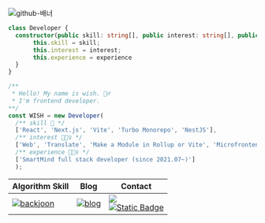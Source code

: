 ![github-배너](https://github.com/ss-won/ss-won/assets/31684481/f54503ea-ef7d-4513-b392-b5eab0d9cc08)

```typescript
class Developer {  
  constructor(public skill: string[], public interest: string[], public experience: string[]) {
       this.skill = skill;
       this.interest = interest;
       this.experience = experience
  }
}

/** 
 * Hello! My name is wish. 🧞‍♂️ 
 * I'm frontend developer.
**/
const WISH = new Developer(
  /** skill 🎒 */
  ['React', 'Next.js', 'Vite', 'Turbo Monorepo', 'NestJS'],
  /** interest 🧚🏻‍♀️ */
  ['Web', 'Translate', 'Make a Module in Rollup or Vite', 'Microfrontend', 'BFF(Backend for Frontend)'],
  /** experience 🏃🏻‍♀️ */
  ['SmartMind full stack developer (since 2021.07~)'] 
  );
```
<div align="center">
        
|Algorithm Skill|Blog|Contact|
|----------------|-------|------|
| [![backjoon](http://mazassumnida.wtf/api/mini/generate_badge?boj=swj0515)](https://solved.ac/swj0515) | [![blog](http://img.shields.io/badge/-Tech%20blog-black?style=flat-square&logo=github)](https://velog.io/@ss-won) | <a href="mailto:swj960515@gmail.com"><img src="http://img.shields.io/badge/-Gmail-white?style=flat-square&logo=gmail&link=mailto:swj960515@gmail.com" /></a> <br /> [![Static Badge](https://img.shields.io/badge/_linkedin-white?style=flat-square&logo=linkedin&logoColor=%230A66C2)](https://www.linkedin.com/in/sowon-jung-573867193)|

</div>
<!--
**ss-won/ss-won** is a ✨ _special_ ✨ repository because its `README.md` (this file) appears on your GitHub profile.-->
</div>


